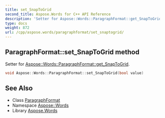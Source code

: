 ```yaml
---
title: set_SnapToGrid
second_title: Aspose.Words for C++ API Reference
description: 'Setter for Aspose::Words::ParagraphFormat::get_SnapToGrid.'
type: docs
weight: 872
url: /cpp/aspose.words/paragraphformat/set_snaptogrid/
---
```

## ParagraphFormat::set_SnapToGrid method


Setter for [Aspose::Words::ParagraphFormat::get_SnapToGrid](../get_snaptogrid/).

```cpp
void Aspose::Words::ParagraphFormat::set_SnapToGrid(bool value)
```

## See Also

* Class [ParagraphFormat](../)
* Namespace [Aspose::Words](../../)
* Library [Aspose.Words](../../../)
